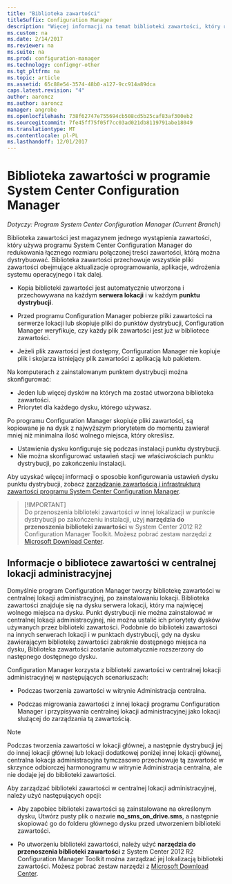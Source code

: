```yaml
---
title: "Biblioteka zawartości"
titleSuffix: Configuration Manager
description: "Więcej informacji na temat biblioteki zawartości, który używa programu System Center Configuration Manager do redukowania łącznego rozmiaru zawartości rozproszonego."
ms.custom: na
ms.date: 2/14/2017
ms.reviewer: na
ms.suite: na
ms.prod: configuration-manager
ms.technology: configmgr-other
ms.tgt_pltfrm: na
ms.topic: article
ms.assetid: 65c88e54-3574-48b0-a127-9cc914a89dca
caps.latest.revision: "4"
author: aaroncz
ms.author: aaroncz
manager: angrobe
ms.openlocfilehash: 738f62747e755694cb508cd5b25caf83af300eb2
ms.sourcegitcommit: 7fe45ff75f05f7cc03ad021db8119791abe18049
ms.translationtype: MT
ms.contentlocale: pl-PL
ms.lasthandoff: 12/01/2017
---
```

# <a name="the-content-library-in-system-center-configuration-manager"></a>Biblioteka zawartości w programie System Center Configuration Manager

*Dotyczy: Program System Center Configuration Manager (Current Branch)*

Biblioteka zawartości jest magazynem jednego wystąpienia zawartości, który używa programu System Center Configuration Manager do redukowania łącznego rozmiaru połączonej treści zawartości, którą można dystrybuować. Biblioteka zawartości przechowuje wszystkie pliki zawartości obejmujące aktualizacje oprogramowania, aplikacje, wdrożenia systemu operacyjnego i tak dalej.

 - Kopia biblioteki zawartości jest automatycznie utworzona i przechowywana na każdym **serwera lokacji** i w każdym **punktu dystrybucji**.

 - Przed programu Configuration Manager pobierze pliki zawartości na serwerze lokacji lub skopiuje pliki do punktów dystrybucji, Configuration Manager weryfikuje, czy każdy plik zawartości jest już w bibliotece zawartości.
 - Jeżeli plik zawartości jest dostępny, Configuration Manager nie kopiuje plik i skojarza istniejący plik zawartości z aplikacją lub pakietem.

Na komputerach z zainstalowanym punktem dystrybucji można skonfigurować:

- Jeden lub więcej dysków na których ma zostać utworzona biblioteka zawartości.
- Priorytet dla każdego dysku, którego używasz.

Po programu Configuration Manager skopiuje pliki zawartości, są kopiowane je na dysk z najwyższym priorytetem do momentu zawierał mniej niż minimalna ilość wolnego miejsca, który określisz.
- Ustawienia dysku konfiguruje się podczas instalacji punktu dystrybucji.
- Nie można skonfigurować ustawień stacji we właściwościach punktu dystrybucji, po zakończeniu instalacji.


Aby uzyskać więcej informacji o sposobie konfigurowania ustawień dysku punktu dystrybucji, zobacz [zarządzanie zawartością i infrastrukturą zawartości programu System Center Configuration Manager](../../../core/servers/deploy/configure/manage-content-and-content-infrastructure.md).  


>  [!IMPORTANT]  
>  Do przenoszenia biblioteki zawartości w innej lokalizacji w punkcie dystrybucji po zakończeniu instalacji, użyj **narzędzia do przenoszenia biblioteki zawartości** w System Center 2012 R2 Configuration Manager Toolkit. Możesz pobrać zestaw narzędzi z [Microsoft Download Center](http://go.microsoft.com/fwlink/?LinkId=279566).  

## <a name="about-the-content-library-on-the-central-administration-site"></a>Informacje o bibliotece zawartości w centralnej lokacji administracyjnej  
 Domyślnie program Configuration Manager tworzy bibliotekę zawartości w centralnej lokacji administracyjnej, po zainstalowaniu lokacji. Biblioteka zawartości znajduje się na dysku serwera lokacji, który ma najwięcej wolnego miejsca na dysku. Punkt dystrybucji nie można zainstalować w centralnej lokacji administracyjnej, nie można ustalić ich priorytety dysków używanych przez biblioteki zawartości. Podobnie do biblioteki zawartości na innych serwerach lokacji i w punktach dystrybucji, gdy na dysku zawierającym bibliotekę zawartości zabraknie dostępnego miejsca na dysku, Biblioteka zawartości zostanie automatycznie rozszerzony do następnego dostępnego dysku.  

 Configuration Manager korzysta z biblioteki zawartości w centralnej lokacji administracyjnej w następujących scenariuszach:  

-   Podczas tworzenia zawartości w witrynie Administracja centralna.  

-   Podczas migrowania zawartości z innej lokacji programu Configuration Manager i przypisywania centralnej lokacji administracyjnej jako lokacji służącej do zarządzania tą zawartością.  

> [!NOTE]  
>  Podczas tworzenia zawartości w lokacji głównej, a następnie dystrybucji jej do innej lokacji głównej lub lokacji dodatkowej poniżej innej lokacji głównej, centralna lokacja administracyjna tymczasowo przechowuje tą zawartość w skrzynce odbiorczej harmonogramu w witrynie Administracja centralna, ale nie dodaje jej do biblioteki zawartości.  

 Aby zarządzać biblioteki zawartości w centralnej lokacji administracyjnej, należy użyć następujących opcji:  

-   Aby zapobiec biblioteki zawartości są zainstalowane na określonym dysku, Utwórz pusty plik o nazwie **no_sms_on_drive.sms**, a następnie skopiować go do folderu głównego dysku przed utworzeniem biblioteki zawartości.  

-   Po utworzeniu biblioteki zawartości, należy użyć **narzędzia do przenoszenia biblioteki zawartości** z System Center 2012 R2 Configuration Manager Toolkit można zarządzać jej lokalizacją biblioteki zawartości. Możesz pobrać zestaw narzędzi z [Microsoft Download Center](http://go.microsoft.com/fwlink/?LinkId=279566).  
